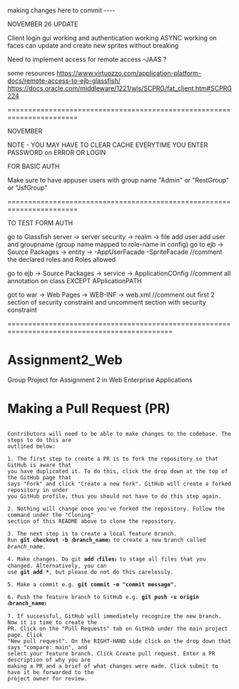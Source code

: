 making changes here to commit ----

NOVEMBER 26 UPDATE

Client login gui working and authentication working
ASYNC working on faces can update and create new sprites without breaking

Need to implement access for remote access
-JAAS ?

some resources
	https://www.virtuozzo.com/application-platform-docs/remote-access-to-ejb-glassfish/
	https://docs.oracle.com/middleware/1221/wls/SCPRG/fat_client.htm#SCPRG224


=======================================================================

NOVEMBER

NOTE - YOU MAY HAVE TO CLEAR CACHE EVERYTIME YOU ENTER PASSWORD
	on ERROR OR LOGIN

FOR BASIC AUTH

Make sure to have appuser users 
	with group name "Admin" or "RestGroup" or "JsfGroup"

=======================================================================

TO TEST FORM AUTH

go to Glassfish server -> server security -> realm -> file
								add user
								add user and groupname 
								(group name mapped to role-name in config)
go to ejb ->
	Source Packages ->
			entity ->
				-AppUserFacade
				-SpriteFacade
				//comment the declared roles and Roles allowed

go to ejb ->
	Source Packages ->
			service ->
				ApplicationCOnfig
				//comment all annotation on class EXCEPT APplicationPATH

got to war ->
	Web Pages ->
		 WEB-INF ->
			web.xml
			//comment out first 2 section of security constraint
			and uncomment <login-config> section with security constraint
				

==============================================================================================

# Assignment2_Web
Group Project for Assignment 2 in Web Enterprise Applications

# Making a Pull Request (PR)

<pre><code>
Contributors will need to be able to make changes to the codebase. The steps to do this are
outlined below:

1. The first step to create a PR is to fork the repository so that GitHub is aware that
you have duplicated it. To do this, click the drop down at the top of the GitHub page that
says "Fork" and click "Create a new fork". GitHub will create a forked repository in under
you GitHub profile, thus you should not have to do this step again.

2. Nothing will change once you've forked the repository. Follow the command under the "Cloning"
section of this README above to clone the repository.

3. The next step is to create a local feature branch. 
Run <strong>git checkout -b &#9001;branch_name&#9002;</strong> to create a new branch called
<em>branch_name</em>.

4. Make changes. Do git <strong>add &#9001;files&#9002;</strong> to stage all files that you changed. Alternatively, you can
use <strong>git add *</strong>, but please do not do this carelessly.

5. Make a commit e.g. <strong>git commit -m "commit message".</strong>

6. Push the feature branch to GitHub e.g. <strong>git push -u origin &#9001;branch_name&#9002;</strong>

7. If successful, GitHub will immediately recognize the new branch. Now it is time to create the
PR. Click on the "Pull Requests" tab on GitHub under the main project page. Click
"New pull request". On the RIGHT-HAND side click on the drop down that says "compare: main", and
select your feature branch. Click Create pull request. Enter a PR description of why you are
making a PR and a brief of what changes were made. Click submit to have it be forwarded to the
project owner for review.
</code></pre>
